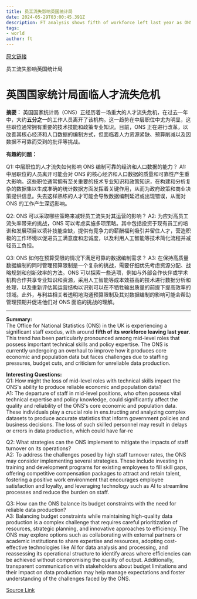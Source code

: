 ```yaml
---
title: 员工流失影响英国统计局
date: 2024-05-29T03:00:45.391Z
description: FT analysis shows fifth of workforce left last year as ONS seeks to overhaul production of core economic data
tags: 
- world
author: ft
---
```


[原文链接](https://ft.com/content/53ed8a37-8203-43fa-9927-7c8a253477e2)

员工流失影响英国统计局

# 英国国家统计局面临人才流失危机

**摘要：**
英国国家统计局（ONS）正经历着一场重大的人才流失危机，在过去一年中，大约**五分之一**的工作人员离开了该机构。这一趋势在中层职位中尤为明显，这些职位通常拥有重要的技术技能和政策专业知识。目前，ONS 正在进行改革，以改善其核心经济和人口数据的编制方式，但面临着人力资源紧缺、预算削减以及因数据不可靠而受到的批评等挑战。

**有趣的问题：**

Q1: 中层职位的人才流失如何影响 ONS 编制可靠的经济和人口数据的能力？
A1: 中层职位的人员离开可能会对 ONS 的核心经济和人口数据的质量和可靠性产生重大影响。这些职位通常拥有至关重要的技术专业知识和政策知识，在构建和分析复杂的数据集以生成准确的统计数据方面发挥着关键作用，从而为政府政策和商业决策提供信息。失去这样熟练的人才可能会导致数据编制延迟或出现错误，从而对 ONS 的工作产生深远影响。

Q2: ONS 可以采取哪些策略来减轻员工流失对其运营的影响？
A2: 为应对高员工流失率带来的挑战，ONS 可以考虑实施多项策略。其中包括投资于现有员工的培训和发展项目以填补技能空缺，提供有竞争力的薪酬福利吸引并留住人才，营造积极的工作环境以促进员工满意度和忠诚度，以及利用人工智能等技术简化流程并减轻员工负担。

Q3: ONS 如何在预算受限的情况下满足可靠的数据编制需求？
A3: 在保持高质量数据编制的同时管理预算限制是一个复杂的挑战，需要仔细优先考虑资源分配、战略规划和创新效率的方法。ONS 可以探索一些选项，例如与外部合作伙伴或学术机构合作共享专业知识和资源，采用人工智能等成本效益高的技术进行数据分析和处理，以及重新评估其运营结构以识别可以在不牺牲输出质量的前提下提高效率的领域。此外，与利益相关者透明地沟通预算限制及其对数据编制的影响可能会帮助管理预期并促进他们对 ONS 面临的挑战的理解。

---

**Summary:**  
The Office for National Statistics (ONS) in the UK is experiencing a significant staff exodus, with around **fifth of its workforce leaving last year**. This trend has been particularly pronounced among mid-level roles that possess important technical skills and policy expertise. The ONS is currently undergoing an overhaul to improve how it produces core economic and population data but faces challenges due to staffing pressures, budget cuts, and criticism for unreliable data production.

**Interesting Questions:**  
Q1: How might the loss of mid-level roles with technical skills impact the ONS's ability to produce reliable economic and population data?  
A1: The departure of staff in mid-level positions, who often possess vital technical expertise and policy knowledge, could significantly affect the quality and reliability of the ONS's core economic and population data. These individuals play a crucial role in ens.tructing and analyzing complex datasets to produce accurate statistics that inform government policies and business decisions. The loss of such skilled personnel may result in delays or errors in data production, which could have far-re

Q2: What strategies can the ONS implement to mitigate the impacts of staff turnover on its operations?  
A2: To address the challenges posed by high staff turnover rates, the ONS may consider implementing several strategies. These include investing in training and development programs for existing employees to fill skill gaps, offering competitive compensation packages to attract and retain talent, fostering a positive work environment that encourages employee satisfaction and loyalty, and leveraging technology such as AI to streamline processes and reduce the burden on staff.

Q3: How can the ONS balance its budget constraints with the need for reliable data production?  
A3: Balancing budget constraints while maintaining high-quality data production is a complex challenge that requires careful prioritization of resources, strategic planning, and innovative approaches to efficiency. The ONS may explore options such as collaborating with external partners or academic institutions to share expertise and resources, adopting cost-effective technologies like AI for data analysis and processing, and reassessing its operational structure to identify areas where efficiencies can be achieved without compromising the quality of output. Additionally, transparent communication with stakeholders about budget limitations and their impact on data production may help manage expectations and foster understanding of the challenges faced by the ONS.

[Source Link](https://ft.com/content/53ed8a37-8203-43fa-9927-7c8a253477e2)

